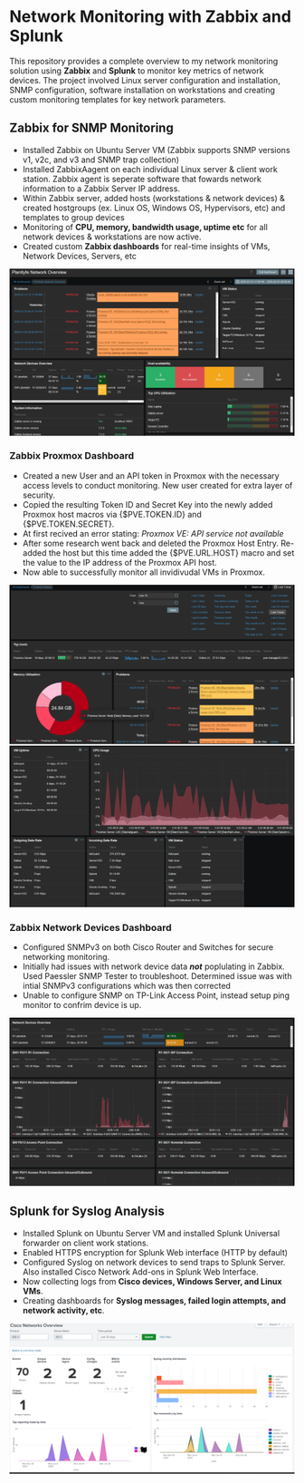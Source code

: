 # Network Monitoring with Zabbix and Splunk

This repository provides a complete overview to my network monitoring solution using **Zabbix** and **Splunk** to monitor key metrics of network devices. The project involved Linux server configuration and installation, SNMP configuration, software installation on workstations and creating custom monitoring templates for key network parameters.

## **Zabbix for SNMP Monitoring**
- Installed Zabbix on Ubuntu Server VM (Zabbix supports SNMP versions v1, v2c, and v3 and SNMP trap collection)
- Installed ZabbixAagent on each individual Linux server & client work station. Zabbix agent is seperate software that fowards network information to a Zabbix Server IP address.
- Within Zabbix server, added hosts (workstations & network devices) & created hostgroups (ex. Linux OS, Windows OS, Hypervisors, etc) and templates to group devices
- Monitoring of **CPU, memory, bandwidth usage, uptime etc** for all network devices & workstations are now active.
- Created custom **Zabbix dashboards** for real-time insights of VMs, Network Devices, Servers, etc

![View Zabbix Setup](https://github.com/Plantlyfe/Network-Monitoring/blob/main/Zabbix%20Global%20Overview.png)

### **Zabbix Proxmox Dashboard**
- Created a new User and an API token in Proxmox with the necessary access levels to conduct monitoring. New user created for extra layer of security.
- Copied the resulting Token ID and Secret Key into the newly added Proxmox host macros via {$PVE.TOKEN.ID} and {$PVE.TOKEN.SECRET}.
- At first recived an error stating: *Proxmox VE: API service not available* 
- After some research went back and deleted the Proxmox Host Entry. Re-added the host but this time added the {$PVE.URL.HOST} macro and set the value to the IP address of the Proxmox API host.
- Now able to successfully monitor all invidivudal VMs in Proxmox.


![View Proxmox Dashboard 1](https://github.com/Plantlyfe/Network-Monitoring/blob/main/Proxmox%20Dashboard%201.png)
![View Proxmox Dashboard 2](https://github.com/Plantlyfe/Network-Monitoring/blob/main/Proxmox%20Dashboard%202.png)


### **Zabbix Network Devices Dashboard**
- Configured SNMPv3 on both Cisco Router and Switches for secure networking monitoring.
- Initially had issues with network device data **_not_** poplulating in Zabbix. Used Paessler SNMP Tester to troubleshoot. Determined issue was with intial SNMPv3 configurations which was then corrected
- Unable to configure SNMP on TP-Link Access Point, instead setup ping monitor to confrim device is up.

![View Network Devices Dashboard](https://github.com/Plantlyfe/Network-Monitoring/blob/main/Network%20Devices%20Dashboard.png)


## **Splunk for Syslog Analysis**
- Installed Splunk on Ubuntu Server VM and installed Splunk Universal forwarder on client work stations.
- Enabled HTTPS encryption for Splunk Web interface (HTTP by default)
- Configured Syslog on network devices to send traps to Splunk Server. Also installed Cisco Network Add-ons in Splunk Web Interface.
- Now collecting logs from **Cisco devices, Windows Server, and Linux VMs**.
- Creating dashboards for **Syslog messages, failed login attempts, and network activity, etc**.

![View Splunk Setup](https://github.com/Plantlyfe/Network-Monitoring/blob/main/Splunk%20Syslog%20Dashboard%20-%20Cisco.png)
